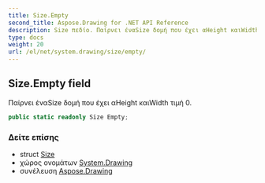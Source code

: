 ```yaml
---
title: Size.Empty
second_title: Aspose.Drawing for .NET API Reference
description: Size πεδίο. Παίρνει έναSize δομή που έχει αHeight καιWidth τιμή 0.
type: docs
weight: 20
url: /el/net/system.drawing/size/empty/
---
```

## Size.Empty field

Παίρνει έναSize δομή που έχει αHeight καιWidth τιμή 0.

```csharp
public static readonly Size Empty;
```

### Δείτε επίσης

* struct [Size](../)
* χώρος ονομάτων [System.Drawing](../../size/)
* συνέλευση [Aspose.Drawing](../../../)


